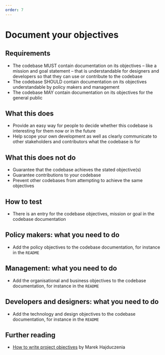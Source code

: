 ```yaml
---
order: 7
---
```


# Document your objectives

## Requirements

* The codebase MUST contain documentation on its objectives – like a mission and goal statement – that is understandable for designers and developers so that they can use or contribute to the codebase
* The codebase SHOULD contain documentation on its objectives understandable by policy makers and management
* The codebase MAY contain documentation on its objectives for the general public

## What this does

* Provide an easy way for people to decide whether this codebase is interesting for them now or in the future
* Help scope your own development as well as clearly communicate to other stakeholders and contributors what the codebase is for

## What this does not do

* Guarantee that the codebase achieves the stated objective(s)
* Guarantee contributions to your codebase
* Prevent other codebases from attempting to achieve the same objectives

## How to test

* There is an entry for the codebase objectives, mission or goal in the codebase documentation

## Policy makers: what you need to do

* Add the policy objectives to the codebase documentation, for instance in the `README`

## Management: what you need to do

* Add the organisational and business objectives to the codebase documentation, for instance in the `README`

## Developers and designers: what you need to do

* Add the technology and design objectives to the codebase documentation, for instance in the `README`

## Further reading

* [How to write project objectives](http://grouper.ieee.org/groups/802/3/RTPGE/public/may12/hajduczenia_01_0512.pdf) by Marek Hajduczenia
